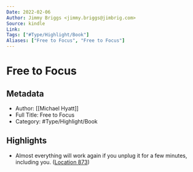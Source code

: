 ```yaml
---
Date: 2022-02-06
Author: Jimmy Briggs <jimmy.briggs@jimbrig.com>
Source: kindle
Link: 
Tags: ["#Type/Highlight/Book"]
Aliases: ["Free to Focus", "Free to Focus"]
---
```

# Free to Focus

## Metadata
- Author: [[Michael Hyatt]]
- Full Title: Free to Focus
- Category: #Type/Highlight/Book

## Highlights
- Almost everything will work again if you unplug it for a few minutes, including you. ([Location 873](https://readwise.io/to_kindle?action=open&asin=B07F3DM7C1&location=873))
